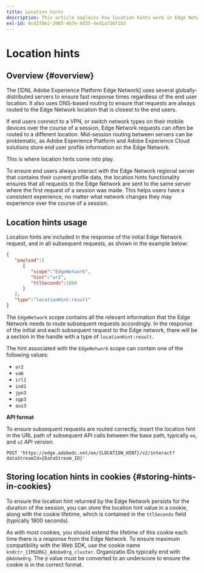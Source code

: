 ```yaml
---
title: Location hints
description: This article explains how location hints work in Edge Network Server API, so that end user requests can always be routed to the same server.
exl-id: 8cd2f8e2-2065-4b7e-8d35-4ed1a716f1b3
---
```

# Location hints

## Overview {#overview}

The [!DNL Adobe Experience Platform Edge Network] uses several globally-distributed servers to ensure fast response times regardless of the end user location. It also uses DNS-based routing to ensure that requests are always routed to the Edge Network location that is closest to the end users.

If end users connect to a VPN, or switch network types on their mobile devices over the course of a session, Edge Network requests can often be routed to a different location. Mid-session routing between servers can be problematic, as Adobe Experience Platform and Adobe Experience Cloud solutions store end user profile information on the Edge Network.

This is where location hints come into play.

To ensure end users always interact with the Edge Network regional server that contains their current profile data, the location hints functionality ensures that all requests to the Edge Network are sent to the same server where the first request of a session was made. This helps users have a consistent experience, no matter what network changes they may experience over the course of a session.  

## Location hints usage

Location hints are included in the response of the initial Edge Network request, and in all subsequent requests, as shown in the example below:

```json
{
   "payload":[
      {
         "scope":"EdgeNetwork",
         "hint":"or2",
         "ttlSeconds":1800
      }
   ],
   "type":"locationHint:result"
}
```

The `EdgeNetwork` scope contains all the relevant information that the Edge Network needs to route subsequent requests accordingly. In the response of the initial and each subsequent request to the Edge network, there will be a section in the handle with a type of `locationHint:result`.

The hint associated with the `EdgeNetwork` scope can contain one of the following values:

* `or2`
* `va6`
* `irl1`
* `ind1`
* `jpn3`
* `sgp3`
* `aus3`

**API format**

To ensure subsequent requests are routed correctly, insert the location hint in the URL path of subsequent API calls between the base path, typically `ee`, and `v2` API version.

```http
POST 'https://edge.adobedc.net/ee/{LOCATION_HINT}/v2/interact?dataStreamId={DataStream_ID}'
```

## Storing location hints in cookies {#storing-hints-in-cookies}

To ensure the location hint returned by the Edge Network persists for the duration of the session, you can store the location hint value in a cookie, along with the cookie lifetime, which is contained in the `ttlSeconds` field (typically 1800 seconds).

As with most cookies, you should extend the lifetime of this cookie each time there is a response from the Edge Network. To ensure maximum compatibility with the Web SDK, use the cookie name `kndctr_{IMSORG}_AdobeOrg_cluster`. Organizatio IDs typically end with `@AdobeOrg`. The `@` value must be converted to an underscore to ensure the cookie is in the correct format.
